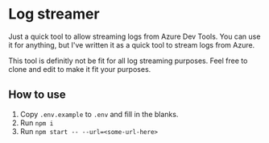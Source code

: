 # Log streamer

Just a quick tool to allow streaming logs from Azure Dev Tools. You can use it for anything, but I've written it as a quick tool to stream logs from Azure.

This tool is definitly not be fit for all log streaming purposes. Feel free to clone and edit to make it fit your purposes.

## How to use

1. Copy `.env.example` to `.env` and fill in the blanks.
2. Run `npm i`
3. Run `npm start -- --url=<some-url-here>`
